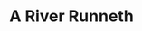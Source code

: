 ---
layout: project
title: A River Runneth
permalink: /project11/
desc:
    I was appointed to undertake a full building survey (structural survey) of a Grade II listed farmhouse in rural Essex.<br><br>
    When inspecting an outbuilding at the rear of the site, descending the steps into the cellar, I found intact wattle and daub (e.g. infill panels made from made from mud straw applied onto a lattice of branches), covered with haired lime plaster and carpenters marks within the stairwell down to the cellar; fairly typical for a property dating from the 17 Century.<br><br>
    However, on entering the brick paved cellar I found water running freely and continuously from one corner of the cellar.<br><br>
    While the presence of a cellar is fairly typical in properties of this age, I have come across wells within properties previously, I had not seen effectively a water course within a building before.<br><br>
    Channels had been cut into the floor pavers.  In the opposite corner (S) of the cellar the pavers have been lifted and an area has been excavated.  A modern pre-formed polypropylene, inspection chamber base tray has been positioned in the bottom of the excavation and connected to an out-flow pipe through the rear wall.  Water constantly flowed into the drainage tray, both from within the cellar and around the out-flow pipework opening in the wall.<br><br>
    The property owner added the tray and connected it to the surface water drainage, which discharges into the pond at the bottom of the rear garden.  This replaced the adjacent sump and sump pump, which was installed by the previous owners.  This would suggest that the basement has been “wet” for at least 30 years.<br><br>
    Technically both of these would constitute alterations to the property and should, therefore, have received Listed Building Consent.<br><br>
    As there is no statutory limitation for prosecution for unauthorised alterations to a listed building and I was unsure whether consent had been sought I advised the purchaser to discuss this with their legal advisors.<br><br>
    Project reference code 147.
summary: /imgs/project11/153-grade2-listed-farmhouse-cottage-gal.jpg
images:
  - mobile: /imgs/project11/mobile/1-153-grade2-listed-farmhouse-cottage-m.jpg
  - mobile: /imgs/project11/mobile/2-153-grade2-listed-farmhouse-cottage-m.jpg
  - mobile: /imgs/project11/mobile/3-153-historic-timber-frame-carpenters-marks-m.jpg
  - mobile: /imgs/project11/mobile/4-153-brick-pavers-cellar-damp-natural-spring-m.jpg
  - desktop: /imgs/project11/desktop/1-153-grade2-listed-farmhouse-cottage-dt.jpg
  - desktop: /imgs/project11/desktop/2-153-grade2-listed-farmhouse-cottage-dt.jpg
  - desktop: /imgs/project11/desktop/3-153-historic-timber-frame-carpenters-marks-dt.jpg
  - desktop: /imgs/project11/desktop/4-153-brick-pavers-cellar-damp-natural-spring-dt.jpg
---